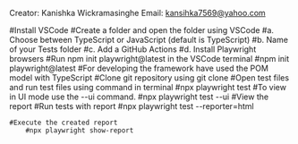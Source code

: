 Creator: Kanishka Wickramasinghe
Email: kansihka7569@yahoo.com

#Install VSCode
#Create a folder and open the folder using VSCode
	#a. Choose between TypeScript or JavaScript (default is TypeScript)
	#b. Name of your Tests folder 
	#c. Add a GitHub Actions 
	#d. Install Playwright browsers 
#Run npm init playwright@latest in the VSCode terminal
	  #npm init playwright@latest
#For developing the framework have used the POM model with TypeScript
#Clone git repository using git clone
#Open test files and run test files using command in terminal
    #npx playwright test
#To view in UI mode use the --ui command.
	  #npx playwright test --ui
#View the report
	#Run tests with report
		#npx playwright test --reporter=html

	#Execute the created report
		#npx playwright show-report
